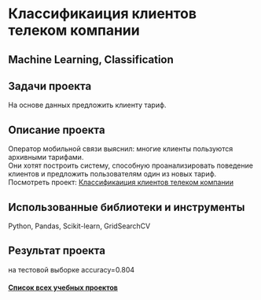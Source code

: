 # Классификаиция клиентов телеком компании
## Machine Learning, Classification
## Задачи проекта
На основе данных предложить клиенту тариф.

## Описание проекта
Оператор мобильной связи выяснил: многие клиенты пользуются архивными тарифами.\
Они хотят построить систему, способную проанализировать поведение клиентов и предложить пользователям один из новых тариф.\
Посмотреть проект: [Классификаиция клиентов телеком компании](https://github.com/Vitaliy-Zaitsev/Educational_projects_DS/blob/main/Educational_project_2_ML_Classification/Классификаиция%20клиентов%20телеком%20компании.ipynb)

## Использованные библиотеки и инструменты
Python, Pandas, Scikit-learn, GridSearchCV
## Результат проекта
на тестовой выборке accuracy=0.804 
#### [Список всех учебных проектов](https://github.com/Vitaliy-Zaitsev/Educational_projects)
